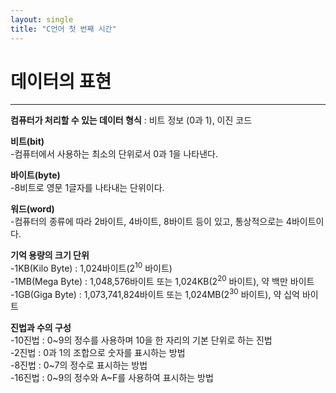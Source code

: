 ```yaml
---
layout: single
title: "C언어 첫 번째 시간"
---
```


# 데이터의 표현
---
__컴퓨터가 처리할 수 있는 데이터 형식__ : 비트 정보 (0과 1), 이진 코드  

__비트(bit)__  
-컴퓨터에서 사용하는 최소의 단위로서 0과 1을 나타낸다.  

__바이트(byte)__  
-8비트로 영문 1글자를 나타내는 단위이다.  

__워드(word)__  
-컴퓨터의 종류에 따라 2바이트, 4바이트, 8바이트 등이 있고, 통상적으로는 4바이트이다.  

__기억 용량의 크기 단위__   
-1KB(Kilo Byte) : 1,024바이트(2<sup>10</sup> 바이트)   
-1MB(Mega Byte) : 1,048,576바이트 또는 1,024KB(2<sup>20</sup> 바이트), 약 백만 바이트   
-1GB(Giga Byte) : 1,073,741,824바이트 또는 1,024MB(2<sup>30</sup> 바이트), 약 십억 바이트   

__진법과 수의 구성__   
-10진법 : 0\~9의 정수를 사용하며 10을 한 자리의 기본 단위로 하는 진법   
-2진법 : 0과 1의 조합으로 숫자를 표시하는 방법   
-8진법 : 0\~7의 정수로 표시하는 방법   
-16진법 : 0\~9의 정수와 A\~F를 사용하여 표시하는 방법   


